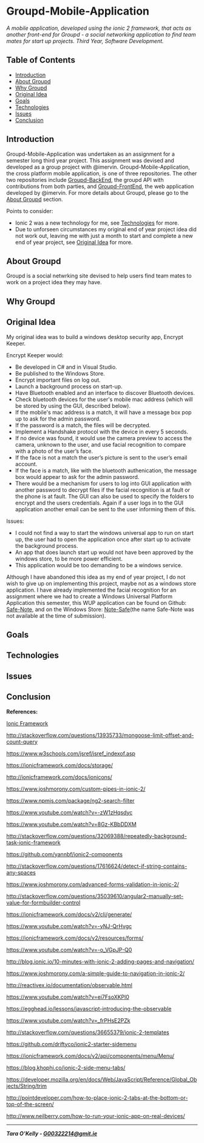 # Groupd-Mobile-Application
*A mobile application, developed using the ionic 2 framework, that acts as another front-end for Groupd - a social networking application to find team mates for start up projects. Third Year, Software Development.*

## Table of Contents

+ [Introduction](#introduction)
+ [About Groupd](#about-groupd)
+ [Why Groupd](#about-groupd)
+ [Original Idea](#original-idea)
+ [Goals](#goals)
+ [Technologies](#technologies)
+ [Issues](#issues)
+ [Conclusion](#conclusion)

## Introduction

Groupd-Mobile-Application was undertaken as an assignment for a semester long third year project. This assignment was devised and developed as a group project with @imervin. Groupd-Mobile-Application, the cross platform mobile application, is one of three repositories. The other two repositories include [Groupd-BackEnd]( https://github.com/ImErvin/Groupd-BackEnd), the groupd API with contributions from both parties, and [Groupd-FrontEnd](https://github.com/ImErvin/Groupd-FrontEnd), the web application developed by @imervin. For more details about Groupd, please go to the [About Groupd](#about-groupd) section.

Points to consider: 

+ Ionic 2 was a new technology for me, see [Technologies](#technologies) for more.
+ Due to unforseen circumstances my original end of year project idea did not work out, leaving me with just a month to start and complete a new end of year project, see [Original Idea](#original-idea) for more.

## About Groupd

Groupd is a social netwrking site devised to help users find team mates to work on a project idea they may have.

## Why Groupd

## Original Idea

My original idea was to build a windows desktop security app, Encrypt Keeper.

Encrypt Keeper would:

+ Be developed in C# and in Visual Studio.
+ Be published to the Windows Store.
+ Encrypt important files on log out.
+ Launch a background process on start-up.
+ Have Bluetooth enabled and an interface to discover Bluetooth devices.
+ Check bluetooth devices for the user's mobile mac address (which will be stored by using the GUI, described below).
+ If the mobile's mac address is a match, it will have a message box pop up to ask for the admin password.
+ If the password is a match, the files will be decrypted.
+ Implement a Handshake protocol with the device in every 5 seconds.
+ If no device was found, it would use the camera preview to access the camera, unknown to the user, and use facial recognition to compare with a photo of the user’s face.
+ If the face is not a match the user’s picture is sent to the user’s email account.
+ If the face is a match, like with the bluetooth authenication, the message box would appear to ask for the admin password.
+ There would be a mechanism for users to log into GUI application with another password to decrypt files if the facial recognition is at fault or the phone is at fault. The GUI can also be used to specify the folders to encrypt and the users credentials. Again if a user logs in to the GUI application another email can be sent to the user informing them of this.

Issues:

+ I could not find a way to start the windows universal app to run on start up, the user had to open the application once after start up to activate the background process.
+ An app that does launch start up would not have been approved by the windows store, to be more power efficient.
+ This application would be too demanding to be a windows service.

Although I have abandoned this idea as my end of year project, I do not wish to give up on implementing this project, maybe not as a windows store application. I have already implemented the facial recognition for an assignment where we had to create a Windows Universal Platform Application this semester, this WUP application can be found on Github: [Safe-Note](https://github.com/taraokelly/Safe-Note), and on the Windows Store: [Note-Safe](https://www.microsoft.com/en-us/store/p/note-safe/9nvcc3qgf9c8)(the name Safe-Note was not available at the time of submission). 

## Goals

## Technologies

## Issues

## Conclusion

**References:**

[Ionic Framework](http://ionicframework.com/docs/)

http://stackoverflow.com/questions/13935733/mongoose-limit-offset-and-count-query

https://www.w3schools.com/jsref/jsref_indexof.asp

https://ionicframework.com/docs/storage/

http://ionicframework.com/docs/ionicons/

https://www.joshmorony.com/custom-pipes-in-ionic-2/

https://www.npmjs.com/package/ng2-search-filter

https://www.youtube.com/watch?v=-zW1zHqsdyc

https://www.youtube.com/watch?v=8Gz-KBbDDXM

http://stackoverflow.com/questions/32069388/repeatedly-background-task-ionic-framework

https://github.com/yannbf/ionic2-components

http://stackoverflow.com/questions/17616624/detect-if-string-contains-any-spaces

https://www.joshmorony.com/advanced-forms-validation-in-ionic-2/

http://stackoverflow.com/questions/35039610/angular2-manually-set-value-for-formbuilder-control

https://ionicframework.com/docs/v2/cli/generate/

https://www.youtube.com/watch?v=-yNJ-QrHvgc

https://ionicframework.com/docs/v2/resources/forms/

https://www.youtube.com/watch?v=-o_VGpJP-Q0

http://blog.ionic.io/10-minutes-with-ionic-2-adding-pages-and-navigation/

https://www.joshmorony.com/a-simple-guide-to-navigation-in-ionic-2/

http://reactivex.io/documentation/observable.html

https://www.youtube.com/watch?v=ei7FsoXKPl0

https://egghead.io/lessons/javascript-introducing-the-observable

https://www.youtube.com/watch?v=_frPHsE2PZk

http://stackoverflow.com/questions/36655379/ionic-2-templates

https://github.com/driftyco/ionic2-starter-sidemenu

https://ionicframework.com/docs/v2/api/components/menu/Menu/

https://blog.khophi.co/ionic-2-side-menu-tabs/

https://developer.mozilla.org/en/docs/Web/JavaScript/Reference/Global_Objects/String/trim

http://pointdeveloper.com/how-to-place-ionic-2-tabs-at-the-bottom-or-top-of-the-screen/

http://www.neilberry.com/how-to-run-your-ionic-app-on-real-devices/

-----

__*Tara O'Kelly - G00322214@gmit.ie*__